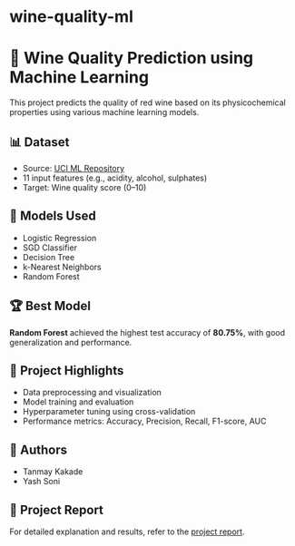 # wine-quality-ml
# 🍷 Wine Quality Prediction using Machine Learning

This project predicts the quality of red wine based on its physicochemical properties using various machine learning models.

## 📊 Dataset
- Source: [UCI ML Repository](https://archive.ics.uci.edu/dataset/186/wine+quality)
- 11 input features (e.g., acidity, alcohol, sulphates)
- Target: Wine quality score (0–10)

## 🧠 Models Used
- Logistic Regression
- SGD Classifier
- Decision Tree
- k-Nearest Neighbors
- Random Forest

## 🏆 Best Model
**Random Forest** achieved the highest test accuracy of **80.75%**, with good generalization and performance.

## 📂 Project Highlights
- Data preprocessing and visualization
- Model training and evaluation
- Hyperparameter tuning using cross-validation
- Performance metrics: Accuracy, Precision, Recall, F1-score, AUC

## 📎 Authors
- Tanmay Kakade
- Yash Soni

## 🔗 Project Report
For detailed explanation and results, refer to the [project report](./project_report.pdf).
